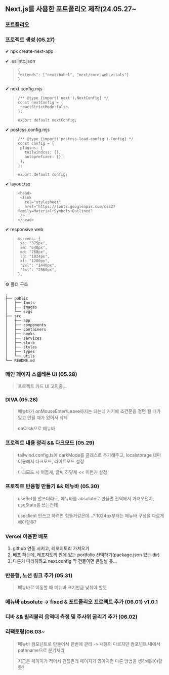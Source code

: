 ## Next.js를 사용한 포트폴리오 제작(24.05.27~
### <a href='https://gnaak.vercel.app/'>포트폴리오</a> 

### 프로젝트 생성 (05.27)
✔ npx create-next-app

✔ .eslintc.json
> ```
> {
> "extends": ["next/babel", "next/core-web-vitals"]
> }
> ```

✔ next.config.mjs
>```
>/** @type {import('next').NextConfig} */
>const nextConfig = {
>  reactStrictMode:false
>};
>
>export default nextConfig;
>```

✔ postcss.config.mjs
>```
>/** @type {import('postcss-load-config').Config} */
>const config = {
>  plugins: {
>    tailwindcss: {},
>    autoprefixer: {},
>  },
>};
>
>export default config;
>```

✔ layout.tsx
>```
><head>
>  <link
>    rel="stylesheet"
>    href="https://fonts.googleapis.com/css2?family=Material+Symbols+Outlined"
>  />
></head>
>```

✔ responsive web
>```
>screens: {
>  xs: "375px",
>  sm: "640px",
>  md: "768px",
>  lg: "1024px",
>  xl: "1280px",
>  "2xl": "1440px",
>  "3xl": "2560px",
>},
>```

⚙ 폴더 구조
```
.
├── public
│   ├── fonts
│   ├── images
│   └── svgs
├── src
│   ├── app
│   ├── components
│   ├── containers
│   ├── hooks
│   ├── services
│   ├── store
│   ├── styles
│   ├── types
│   └── utils
└── README.md
```

### 메인 페이지 스켈레톤 UI (05.28)
> 프로젝트 카드 UI 고민중...

### DIVA (05.28)
> 메뉴바가 onMouseEnter/Leave까지는 되는데 거기에 조건문을 걸면 될 때가 있고 안될 때가 있어서 삭제
> 
> onClick으로 메뉴바

### 프로젝트 내용 정리 && 다크모드 (05.29)
> tailwind.config.ts에 darkMode를 클래스로 추가해주고,
> localstorage 테마 이용해서 다크모드, 라이트모드 설정
> 
> 다크모드 시 어둡게, 글씨 하얗게 << 이런거 설정

### 프로젝트 반응형 만들기 && 메뉴바 (05.30)
> useRef를 안쓰더라도, 메뉴바를 absolute로 만들면 전역에서 가져오던지, useState를 쓰는건데
>
> useclient 안쓰고 하려면 힘들거같은데...? 1024px부터는 메뉴바 구성을 다르게 해야할듯?

### Vercel 이용한 배포
1. github 연동 시키고, 레포지토리 가져오기
2. 배포 하는데, 레포지토리 안에 있는 portfolio 선택하기(package.json 있는 dir)
3. 다른거 따라하려고 next.config 막 건들이면 큰일날 듯...

### 반응형, 노션 링크 추가 (05.31)
> 메뉴바로 이동할 때 메뉴바 크기만큼 낮춰야 할듯 

### 메뉴바 absolute -> fixed & 포트폴리오 프로젝트 추가 (06.01) v1.0.1 

### 디바 && 빌리불리 음역대 측정 및 주사위 굴리기 추가 (06.02)

### 리팩토링(06.03~
> 메뉴바 컴포넌트로 만들어서 한번에 관리 -> 내용이 다르지만 컴포넌트 내에서 pathname으로 분기처리
> 
> 지금은 페이지가 적어서 괜찮은데 페이지가 많아지면 다른 방법을 생각해봐야할듯? 
